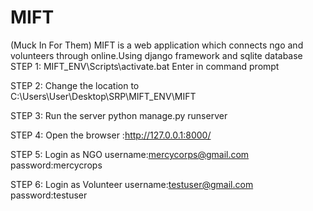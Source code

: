 # MIFT
(Muck In For Them)
MIFT is a web application which connects ngo and volunteers through online.Using django framework and sqlite database
STEP 1:
MIFT_ENV\Scripts\activate.bat Enter in command prompt

STEP 2:
Change the location to C:\Users\User\Desktop\SRP\MIFT_ENV\MIFT

STEP 3:
Run the server python manage.py runserver

STEP 4:
Open the browser :http://127.0.0.1:8000/

STEP 5:
Login as NGO
username:mercycorps@gmail.com
password:mercycrops

STEP 6:
Login as Volunteer
username:testuser@gmail.com
password:testuser



